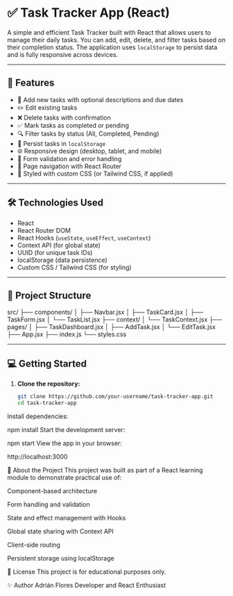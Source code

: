 # ✅ Task Tracker App (React)

A simple and efficient Task Tracker built with React that allows users to manage their daily tasks. You can add, edit, delete, and filter tasks based on their completion status. The application uses `localStorage` to persist data and is fully responsive across devices.

---

## 🚀 Features

- 📝 Add new tasks with optional descriptions and due dates
- ✏️ Edit existing tasks
- ❌ Delete tasks with confirmation
- ✅ Mark tasks as completed or pending
- 🔍 Filter tasks by status (All, Completed, Pending)
- 🔁 Persist tasks in `localStorage`
- 🌐 Responsive design (desktop, tablet, and mobile)
- 📄 Form validation and error handling
- 🔗 Page navigation with React Router
- 🎨 Styled with custom CSS (or Tailwind CSS, if applied)

---

## 🛠 Technologies Used

- React
- React Router DOM
- React Hooks (`useState`, `useEffect`, `useContext`)
- Context API (for global state)
- UUID (for unique task IDs)
- localStorage (data persistence)
- Custom CSS / Tailwind CSS (for styling)

---

## 📁 Project Structure

src/
├── components/
│ ├── Navbar.jsx
│ ├── TaskCard.jsx
│ ├── TaskForm.jsx
│ └── TaskList.jsx
├── context/
│ └── TaskContext.jsx
├── pages/
│ ├── TaskDashboard.jsx
│ ├── AddTask.jsx
│ └── EditTask.jsx
├── App.jsx
├── index.js
└── styles.css

---

## 💻 Getting Started

1. **Clone the repository:**
   ```bash
   git clone https://github.com/your-username/task-tracker-app.git
   cd task-tracker-app
Install dependencies:

npm install
Start the development server:

npm start
View the app in your browser:

http://localhost:3000

🙋 About the Project
This project was built as part of a React learning module to demonstrate practical use of:

Component-based architecture

Form handling and validation

State and effect management with Hooks

Global state sharing with Context API

Client-side routing

Persistent storage using localStorage

📄 License
This project is for educational purposes only.

✨ Author
Adrián Flores
Developer and React Enthusiast

